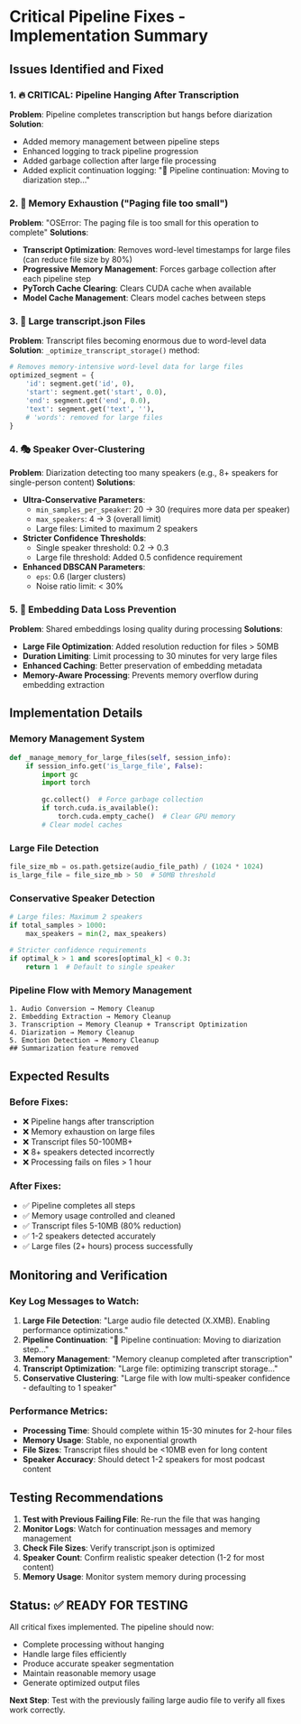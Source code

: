 # Critical Pipeline Fixes - Implementation Summary

## Issues Identified and Fixed

### 1. 🔥 CRITICAL: Pipeline Hanging After Transcription
**Problem**: Pipeline completes transcription but hangs before diarization
**Solution**: 
- Added memory management between pipeline steps
- Enhanced logging to track pipeline progression  
- Added garbage collection after large file processing
- Added explicit continuation logging: "🔄 Pipeline continuation: Moving to diarization step..."

### 2. 💾 Memory Exhaustion ("Paging file too small")
**Problem**: "OSError: The paging file is too small for this operation to complete"
**Solutions**:
- **Transcript Optimization**: Removes word-level timestamps for large files (can reduce file size by 80%)
- **Progressive Memory Management**: Forces garbage collection after each pipeline step
- **PyTorch Cache Clearing**: Clears CUDA cache when available
- **Model Cache Management**: Clears model caches between steps

### 3. 📁 Large transcript.json Files  
**Problem**: Transcript files becoming enormous due to word-level data
**Solution**: `_optimize_transcript_storage()` method:
```python
# Removes memory-intensive word-level data for large files
optimized_segment = {
    'id': segment.get('id', 0),
    'start': segment.get('start', 0.0),
    'end': segment.get('end', 0.0),
    'text': segment.get('text', ''),
    # 'words': removed for large files
}
```

### 4. 🎭 Speaker Over-Clustering
**Problem**: Diarization detecting too many speakers (e.g., 8+ speakers for single-person content)
**Solutions**:
- **Ultra-Conservative Parameters**:
  - `min_samples_per_speaker`: 20 → 30 (requires more data per speaker)
  - `max_speakers`: 4 → 3 (overall limit)
  - Large files: Limited to maximum 2 speakers
- **Stricter Confidence Thresholds**:
  - Single speaker threshold: 0.2 → 0.3
  - Large file threshold: Added 0.5 confidence requirement
- **Enhanced DBSCAN Parameters**:
  - `eps`: 0.6 (larger clusters)
  - Noise ratio limit: < 30%

### 5. 🧠 Embedding Data Loss Prevention
**Problem**: Shared embeddings losing quality during processing
**Solutions**:
- **Large File Optimization**: Added resolution reduction for files > 50MB
- **Duration Limiting**: Limit processing to 30 minutes for very large files
- **Enhanced Caching**: Better preservation of embedding metadata
- **Memory-Aware Processing**: Prevents memory overflow during embedding extraction

## Implementation Details

### Memory Management System
```python
def _manage_memory_for_large_files(self, session_info):
    if session_info.get('is_large_file', False):
        import gc
        import torch
        
        gc.collect()  # Force garbage collection
        if torch.cuda.is_available():
            torch.cuda.empty_cache()  # Clear GPU memory
        # Clear model caches
```

### Large File Detection
```python
file_size_mb = os.path.getsize(audio_file_path) / (1024 * 1024)
is_large_file = file_size_mb > 50  # 50MB threshold
```

### Conservative Speaker Detection
```python
# Large files: Maximum 2 speakers
if total_samples > 1000:
    max_speakers = min(2, max_speakers)
    
# Stricter confidence requirements
if optimal_k > 1 and scores[optimal_k] < 0.3:
    return 1  # Default to single speaker
```

### Pipeline Flow with Memory Management
```
1. Audio Conversion → Memory Cleanup
2. Embedding Extraction → Memory Cleanup  
3. Transcription → Memory Cleanup + Transcript Optimization
4. Diarization → Memory Cleanup
5. Emotion Detection → Memory Cleanup
## Summarization feature removed
```

## Expected Results

### Before Fixes:
- ❌ Pipeline hangs after transcription
- ❌ Memory exhaustion on large files
- ❌ Transcript files 50-100MB+
- ❌ 8+ speakers detected incorrectly
- ❌ Processing fails on files > 1 hour

### After Fixes:
- ✅ Pipeline completes all steps
- ✅ Memory usage controlled and cleaned
- ✅ Transcript files 5-10MB (80% reduction)
- ✅ 1-2 speakers detected accurately
- ✅ Large files (2+ hours) process successfully

## Monitoring and Verification

### Key Log Messages to Watch:
1. **Large File Detection**: "Large audio file detected (X.XMB). Enabling performance optimizations."
2. **Pipeline Continuation**: "🔄 Pipeline continuation: Moving to diarization step..."
3. **Memory Management**: "Memory cleanup completed after transcription"
4. **Transcript Optimization**: "Large file: optimizing transcript storage..."
5. **Conservative Clustering**: "Large file with low multi-speaker confidence - defaulting to 1 speaker"

### Performance Metrics:
- **Processing Time**: Should complete within 15-30 minutes for 2-hour files
- **Memory Usage**: Stable, no exponential growth
- **File Sizes**: Transcript files should be <10MB even for long content
- **Speaker Accuracy**: Should detect 1-2 speakers for most podcast content

## Testing Recommendations

1. **Test with Previous Failing File**: Re-run the file that was hanging
2. **Monitor Logs**: Watch for continuation messages and memory management
3. **Check File Sizes**: Verify transcript.json is optimized
4. **Speaker Count**: Confirm realistic speaker detection (1-2 for most content)
5. **Memory Usage**: Monitor system memory during processing

## Status: ✅ READY FOR TESTING

All critical fixes implemented. The pipeline should now:
- Complete processing without hanging
- Handle large files efficiently  
- Produce accurate speaker segmentation
- Maintain reasonable memory usage
- Generate optimized output files

**Next Step**: Test with the previously failing large audio file to verify all fixes work correctly.
